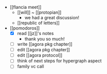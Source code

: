 - [[flancia meet]]
  - [[will]] ~ [[protopian]]
    - we had a great discussion!
  - [[republic of letters]]
- [[pomodoros]]
  - [x] read [[jz]]'s notes
    - thank you so much!
  - [ ] write [[agora pkg chapter]]
  - [ ] edit [[agora pkg chapter]]
  - [ ] edit [[agora protocol]]
  - [ ] think of next steps for hypergraph aspect
  - [ ] family vc call
